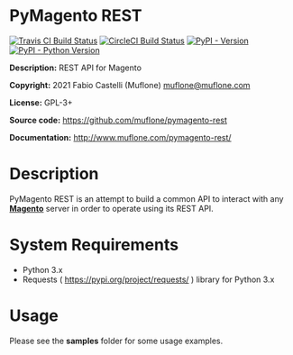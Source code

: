 # PyMagento REST

[![Travis CI Build Status](https://img.shields.io/travis/com/muflone/pymagento-rest/master.svg)](https://www.travis-ci.com/github/muflone/pymagento-rest)
[![CircleCI Build Status](https://img.shields.io/circleci/project/github/muflone/pymagento-rest/master.svg)](https://circleci.com/gh/muflone/pymagento-rest)
[![PyPI - Version](https://img.shields.io/pypi/v/PyMagento-REST.svg)](https://pypi.org/project/PyMagento-REST/)
[![PyPI - Python Version](https://img.shields.io/pypi/pyversions/PyMagento-REST.svg)](https://pypi.org/project/PyMagento-REST/)

**Description:** REST API for Magento

**Copyright:** 2021 Fabio Castelli (Muflone) <muflone@muflone.com>

**License:** GPL-3+

**Source code:** https://github.com/muflone/pymagento-rest

**Documentation:** http://www.muflone.com/pymagento-rest/

# Description

PyMagento REST is an attempt to build a common API to interact with any
[**Magento**](https://www.magento.com/) server in order to operate using
its REST API.

# System Requirements

* Python 3.x
* Requests ( https://pypi.org/project/requests/ ) library for Python 3.x

# Usage

Please see the **samples** folder for some usage examples.
